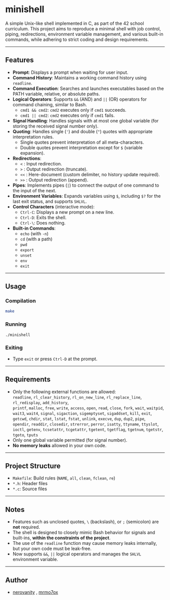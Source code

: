 # minishell

A simple Unix-like shell implemented in C, as part of the 42 school curriculum. This project aims to reproduce a minimal shell with job control, piping, redirections, environment variable management, and various built-in commands, while adhering to strict coding and design requirements.

---

## Features

- **Prompt**: Displays a prompt when waiting for user input.
- **Command History**: Maintains a working command history using `readline`.
- **Command Execution**: Searches and launches executables based on the PATH variable, relative, or absolute paths.
- **Logical Operators**: Supports `&&` (AND) and `||` (OR) operators for command chaining, similar to Bash.  
  - `cmd1 && cmd2`: `cmd2` executes only if `cmd1` succeeds.
  - `cmd1 || cmd2`: `cmd2` executes only if `cmd1` fails.
- **Signal Handling**: Handles signals with at most one global variable (for storing the received signal number only).
- **Quoting**: Handles single (`'`) and double (`"`) quotes with appropriate interpretation rules.
    - Single quotes prevent interpretation of all meta-characters.
    - Double quotes prevent interpretation except for `$` (variable expansion).
- **Redirections**:
    - `<`  : Input redirection.
    - `>`  : Output redirection (truncate).
    - `<<` : Here-document (custom delimiter, no history update required).
    - `>>` : Output redirection (append).
- **Pipes**: Implements pipes (`|`) to connect the output of one command to the input of the next.
- **Environment Variables**: Expands variables using `$`, including `$?` for the last exit status, and supports `SHLVL`.
- **Control Characters** (interactive mode):
    - `Ctrl-C`: Displays a new prompt on a new line.
    - `Ctrl-D`: Exits the shell.
    - `Ctrl-\`: Does nothing.
- **Built-in Commands**:
    - `echo` (with `-n`)
    - `cd` (with a path)
    - `pwd`
    - `export`
    - `unset`
    - `env`
    - `exit`

---

## Usage

### Compilation

```sh
make
```

### Running

```sh
./minishell
```

### Exiting

- Type `exit` or press `Ctrl-D` at the prompt.

---

## Requirements

- Only the following external functions are allowed:  
  `readline`, `rl_clear_history`, `rl_on_new_line`, `rl_replace_line`, `rl_redisplay`, `add_history`,  
  `printf`, `malloc`, `free`, `write`, `access`, `open`, `read`, `close`, `fork`, `wait`, `waitpid`,  
  `wait3`, `wait4`, `signal`, `sigaction`, `sigemptyset`, `sigaddset`, `kill`, `exit`,  
  `getcwd`, `chdir`, `stat`, `lstat`, `fstat`, `unlink`, `execve`, `dup`, `dup2`, `pipe`,  
  `opendir`, `readdir`, `closedir`, `strerror`, `perror`, `isatty`, `ttyname`, `ttyslot`,  
  `ioctl`, `getenv`, `tcsetattr`, `tcgetattr`, `tgetent`, `tgetflag`, `tgetnum`, `tgetstr`,  
  `tgoto`, `tputs`
- Only one global variable permitted (for signal number).
- **No memory leaks** allowed in your own code.

---

## Project Structure

- `Makefile`: Build rules (`NAME`, `all`, `clean`, `fclean`, `re`)
- `*.h`: Header files
- `*.c`: Source files

---

## Notes

- Features such as unclosed quotes, `\` (backslash), or `;` (semicolon) are **not** required.
- The shell is designed to closely mimic Bash behavior for signals and built-ins, **within the constraints of the project**.
- The use of the `readline` function may cause memory leaks internally, but your own code must be leak-free.
- Now supports `&&`, `||` logical operators and manages the `SHLVL` environment variable.

---

## Author

- [nerovanity](https://github.com/nerovanity) , [mrmo7ox](https://github.com/mrmo7ox)
